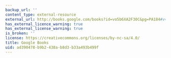 ```yaml
---
backup_url: ''
content_type: external-resource
external_url: http://books.google.com/books?id=vo5b6XA2F30C&pg=PA184#v=onepage
has_external_licence_warning: true
has_external_license_warning: true
is_broken: ''
license: https://creativecommons.org/licenses/by-nc-sa/4.0/
title: Google Books
uid: ad390478-b9b2-438a-b8d3-b33a493b499f
---
```

